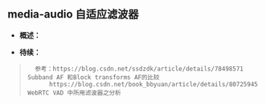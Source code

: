 ## media-audio 自适应滤波器
- **概述：**
>
>
>
>
>
>
>
>
>
>
>
>
>
>
>
>
>
>
>
>

- **待续：**
>       参考：https://blog.csdn.net/ssdzdk/article/details/78498571    Subband AF 和Block transforms AF的比较
>           https://blog.csdn.net/book_bbyuan/article/details/80725945  WebRTC VAD 中所用滤波器之分析
>
>
>
>
>
>
>
>
>
>
>
>
>
>
>
